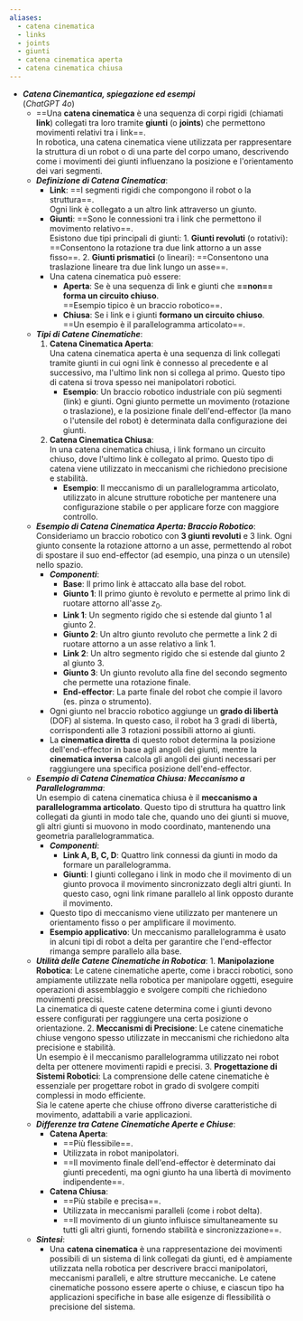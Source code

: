```yaml
---
aliases:
  - catena cinematica
  - links
  - joints
  - giunti
  - catena cinematica aperta
  - catena cinematica chiusa
---
```

- ***Catena Cinemantica, spiegazione ed esempi***<br>(*ChatGPT 4o*)
	- ==Una **catena cinematica** è una sequenza di corpi rigidi (chiamati **link**) collegati tra loro tramite **giunti** (o **joints**) che permettono movimenti relativi tra i link==.<br>In robotica, una catena cinematica viene utilizzata per rappresentare la struttura di un robot o di una parte del corpo umano, descrivendo come i movimenti dei giunti influenzano la posizione e l'orientamento dei vari segmenti.
	- ***Definizione di Catena Cinematica***:
		- **Link**: ==I segmenti rigidi che compongono il robot o la struttura==.<br>Ogni link è collegato a un altro link attraverso un giunto.
		- **Giunti**: ==Sono le connessioni tra i link che permettono il movimento relativo==.<br>Esistono due tipi principali di giunti:
			  1. **Giunti revoluti** (o rotativi): ==Consentono la rotazione tra due link attorno a un asse fisso==.
			  2. **Giunti prismatici** (o lineari): ==Consentono una traslazione lineare tra due link lungo un asse==.
		- Una catena cinematica può essere:
			- **Aperta**: Se è una sequenza di link e giunti che **==non== forma un circuito chiuso**.<br>==Esempio tipico è un braccio robotico==.
			- **Chiusa**: Se i link e i giunti **formano un circuito chiuso**.<br>==Un esempio è il parallelogramma articolato==.
	- ***Tipi di Catene Cinematiche***:
		1. **Catena Cinematica Aperta**:<br>Una catena cinematica aperta è una sequenza di link collegati tramite giunti in cui ogni link è connesso al precedente e al successivo, ma l'ultimo link non si collega al primo. Questo tipo di catena si trova spesso nei manipolatori robotici.
			- **Esempio**: Un braccio robotico industriale con più segmenti (link) e giunti. Ogni giunto permette un movimento (rotazione o traslazione), e la posizione finale dell'end-effector (la mano o l'utensile del robot) è determinata dalla configurazione dei giunti.
		2. **Catena Cinematica Chiusa**:<br>In una catena cinematica chiusa, i link formano un circuito chiuso, dove l'ultimo link è collegato al primo. Questo tipo di catena viene utilizzato in meccanismi che richiedono precisione e stabilità.
			- **Esempio**: Il meccanismo di un parallelogramma articolato, utilizzato in alcune strutture robotiche per mantenere una configurazione stabile o per applicare forze con maggiore controllo.
	- ***Esempio di Catena Cinematica Aperta: Braccio Robotico***:<br>Consideriamo un braccio robotico con **3 giunti revoluti** e 3 link. Ogni giunto consente la rotazione attorno a un asse, permettendo al robot di spostare il suo end-effector (ad esempio, una pinza o un utensile) nello spazio.
		- ***Componenti***:
			- **Base**: Il primo link è attaccato alla base del robot.
			- **Giunto 1**: Il primo giunto è revoluto e permette al primo link di ruotare attorno all'asse $z_0$.
			- **Link 1**: Un segmento rigido che si estende dal giunto 1 al giunto 2.
			- **Giunto 2**: Un altro giunto revoluto che permette a link 2 di ruotare attorno a un asse relativo a link 1.
			- **Link 2**: Un altro segmento rigido che si estende dal giunto 2 al giunto 3.
			- **Giunto 3**: Un giunto revoluto alla fine del secondo segmento che permette una rotazione finale.
			- **End-effector**: La parte finale del robot che compie il lavoro (es. pinza o strumento).
		- Ogni giunto nel braccio robotico aggiunge un **grado di libertà** (DOF) al sistema. In questo caso, il robot ha 3 gradi di libertà, corrispondenti alle 3 rotazioni possibili attorno ai giunti.
		- La **cinematica diretta** di questo robot determina la posizione dell'end-effector in base agli angoli dei giunti, mentre la **cinematica inversa** calcola gli angoli dei giunti necessari per raggiungere una specifica posizione dell'end-effector.
	- ***Esempio di Catena Cinematica Chiusa: Meccanismo a Parallelogramma***:<br>Un esempio di catena cinematica chiusa è il **meccanismo a parallelogramma articolato**. Questo tipo di struttura ha quattro link collegati da giunti in modo tale che, quando uno dei giunti si muove, gli altri giunti si muovono in modo coordinato, mantenendo una geometria parallelogrammatica.
		- ***Componenti***:
			- **Link A, B, C, D**: Quattro link connessi da giunti in modo da formare un parallelogramma.
			- **Giunti**: I giunti collegano i link in modo che il movimento di un giunto provoca il movimento sincronizzato degli altri giunti. In questo caso, ogni link rimane parallelo al link opposto durante il movimento.
		- Questo tipo di meccanismo viene utilizzato per mantenere un orientamento fisso o per amplificare il movimento.
		- **Esempio applicativo**: Un meccanismo parallelogramma è usato in alcuni tipi di robot a delta per garantire che l'end-effector rimanga sempre parallelo alla base.
	- ***Utilità delle Catene Cinematiche in Robotica***:
		  1. **Manipolazione Robotica**: Le catene cinematiche aperte, come i bracci robotici, sono ampiamente utilizzate nella robotica per manipolare oggetti, eseguire operazioni di assemblaggio e svolgere compiti che richiedono movimenti precisi.<br>La cinematica di queste catene determina come i giunti devono essere configurati per raggiungere una certa posizione o orientazione.
		  2. **Meccanismi di Precisione**: Le catene cinematiche chiuse vengono spesso utilizzate in meccanismi che richiedono alta precisione e stabilità.<br>Un esempio è il meccanismo parallelogramma utilizzato nei robot delta per ottenere movimenti rapidi e precisi.
		  3. **Progettazione di Sistemi Robotici**: La comprensione delle catene cinematiche è essenziale per progettare robot in grado di svolgere compiti complessi in modo efficiente.<br>Sia le catene aperte che chiuse offrono diverse caratteristiche di movimento, adattabili a varie applicazioni.
	- ***Differenze tra Catene Cinematiche Aperte e Chiuse***:
		- **Catena Aperta**: 
			- ==Più flessibile==.
			- Utilizzata in robot manipolatori.
			- ==Il movimento finale dell'end-effector è determinato dai giunti precedenti, ma ogni giunto ha una libertà di movimento indipendente==.
		- **Catena Chiusa**:
			- ==Più stabile e precisa==.
			- Utilizzata in meccanismi paralleli (come i robot delta).
			- ==Il movimento di un giunto influisce simultaneamente su tutti gli altri giunti, fornendo stabilità e sincronizzazione==.
	- ***Sintesi***:
		- Una **catena cinematica** è una rappresentazione dei movimenti possibili di un sistema di link collegati da giunti, ed è ampiamente utilizzata nella robotica per descrivere bracci manipolatori, meccanismi paralleli, e altre strutture meccaniche. Le catene cinematiche possono essere aperte o chiuse, e ciascun tipo ha applicazioni specifiche in base alle esigenze di flessibilità o precisione del sistema.

